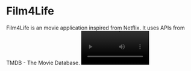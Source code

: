 # Film4Life
Film4Life is an movie application inspired from Netflix. It uses APIs from TMDB - The Movie Database.
<video src='C:\Users\TU\Downloads\Video\demo.mp4' width=180/>
